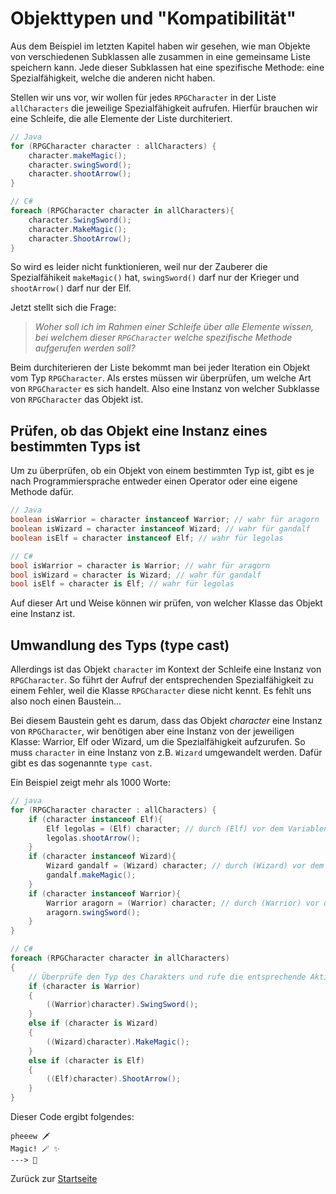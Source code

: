 # Objekttypen und "Kompatibilität"

Aus dem Beispiel im letzten Kapitel haben wir gesehen, wie man Objekte von verschiedenen Subklassen alle zusammen in eine gemeinsame Liste speichern kann. Jede dieser Subklassen hat eine spezifische Methode: eine Spezialfähigkeit, welche die anderen nicht haben. 

Stellen wir uns vor, wir wollen für jedes `RPGCharacter` in der Liste `allCharacters` die jeweilige Spezialfähigkeit aufrufen. Hierfür brauchen wir eine Schleife, die alle Elemente der Liste durchiteriert. 

```java
// Java
for (RPGCharacter character : allCharacters) {
    character.makeMagic();
    character.swingSword();
    character.shootArrow();
}
```

```csharp
// C# 
foreach (RPGCharacter character in allCharacters){
    character.SwingSword();
    character.MakeMagic();
    character.ShootArrow();
}

```

So wird es leider nicht funktionieren, weil nur der Zauberer die Spezialfähikeit `makeMagic()` hat, `swingSword()` darf nur der Krieger und `shootArrow()` darf nur der Elf. 

Jetzt stellt sich die Frage:

> *Woher soll ich im Rahmen einer Schleife über alle Elemente wissen, bei welchem dieser `RPGCharacter` welche spezifische Methode aufgerufen werden soll?*

Beim durchiterieren der Liste bekommt man bei jeder Iteration ein Objekt vom Typ `RPGCharacter`. Als erstes müssen wir überprüfen, um welche Art von `RPGCharacter` es sich handelt. Also eine Instanz von welcher Subklasse von `RPGCharacter` das Objekt ist. 

## Prüfen, ob das Objekt eine Instanz eines bestimmten Typs ist

Um zu überprüfen, ob ein Objekt von einem bestimmten Typ ist, gibt es je nach Programmiersprache entweder einen Operator oder eine eigene Methode dafür.

```java
// Java
boolean isWarrior = character instanceof Warrior; // wahr für aragorn
boolean isWizard = character instanceof Wizard; // wahr für gandalf
boolean isElf = character instanceof Elf; // wahr für legolas
```

```csharp
// C# 
bool isWarrior = character is Warrior; // wahr für aragorn
bool isWizard = character is Wizard; // wahr für gandalf
bool isElf = character is Elf; // wahr für legolas
```

Auf dieser Art und Weise können wir prüfen, von welcher Klasse das Objekt eine Instanz ist.

## Umwandlung des Typs (type cast)

Allerdings ist das Objekt `character` im Kontext der Schleife eine Instanz von `RPGCharacter`. So führt der Aufruf der entsprechenden Spezialfähigkeit zu einem Fehler, weil die Klasse `RPGCharacter` diese nicht kennt. Es fehlt uns also noch einen Baustein...

Bei diesem Baustein geht es darum, dass das Objekt *character* eine Instanz von `RPGCharacter`, wir benötigen aber eine Instanz von der jeweiligen Klasse: Warrior, Elf oder Wizard, um die Spezialfähigkeit aufzurufen. So muss `character` in eine Instanz von z.B. `Wizard` umgewandelt werden. Dafür gibt es das sogenannte `type cast`.

Ein Beispiel zeigt mehr als 1000 Worte:
```java
// java
for (RPGCharacter character : allCharacters) {
    if (character instanceof Elf){
        Elf legolas = (Elf) character; // durch (Elf) vor dem Variablennamen bestimmen wir, dass character in eine Instanz der Klasse Elf umgewandelt wird
        legolas.shootArrow();
    }
    if (character instanceof Wizard){
        Wizard gandalf = (Wizard) character; // durch (Wizard) vor dem Variablennamen bestimmen wir, dass character in eine Instanz der Klasse Wizard umgewandelt wird
        gandalf.makeMagic();
    }
    if (character instanceof Warrior){
        Warrior aragorn = (Warrior) character; // durch (Warrior) vor dem Variablennamen bestimmen wir, dass character in eine Instanz der Klasse Warrior umgewandelt wird
        aragorn.swingSword();
    }
}
```


```csharp
// C# 
foreach (RPGCharacter character in allCharacters)
{
    // Überprüfe den Typ des Charakters und rufe die entsprechende Aktion auf
    if (character is Warrior)
    {
        ((Warrior)character).SwingSword();
    }
    else if (character is Wizard)
    {
        ((Wizard)character).MakeMagic();
    }
    else if (character is Elf)
    {
        ((Elf)character).ShootArrow();
    }
}
```


Dieser Code ergibt folgendes:

```
pheeew 🗡️ 
Magic! 🪄 ✨️ 
---> 💚
```
Zurück zur [Startseite](README.md)